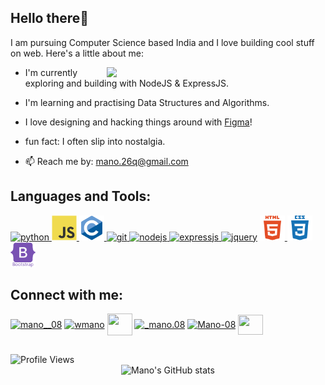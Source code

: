 <!--![mano](https://user-images.githubusercontent.com/95289188/183422369-29bed8ea-b650-4514-91fa-8507fb8ee013.png) 

<div align="center">
    <img alt="Profile Views" src="https://komarev.com/ghpvc/?username=Mano-08&color=orange&label=Profile+Views" />
    <img alt="LinkedIn" src="https://img.shields.io/badge/-Mano-blue?style=flat-square&logo=Linkedin&logoColor=white&link=https://www.linkedin.com/in/wmano/)](https://www.linkedin.com/in/wmano/" />
</div>-->

## Hello there👋


I am pursuing Computer Science based India and I love building cool stuff on web. Here's a little about me:

<img align="right" width="350" src="https://cdn.dribbble.com/users/3859528/screenshots/9164402/media/730597676ca0663238bb350aed97f848.gif">

- I'm currently exploring and building with NodeJS & ExpressJS.

- I'm learning and practising Data Structures and Algorithms.
- I love designing and hacking things around with <a href="https://www.figma.com/file/qoeuXAfMn3gjpf5b11oMod/My-UI-Designs">Figma</a>!
- fun fact: I often slip into nostalgia.
- 📫 Reach me by: [mano.26q@gmail.com](mailto:mano.26q@gmail.com)

## Languages and Tools:

<p align="left"> 
    <a href="https://www.python.org" target="_blank"> <img src="https://upload.wikimedia.org/wikipedia/commons/thumb/c/c3/Python-logo-notext.svg/2048px-Python-logo-notext.svg.png" alt="python" width="40" height="40"/> </a>
    <a href="https://developer.mozilla.org/en-US/docs/Web/JavaScript" target="_blank"> <img src="https://raw.githubusercontent.com/devicons/devicon/master/icons/javascript/javascript-original.svg" alt="JavaScript" width="40" height="40"/> </a>
    <a href="https://www.cprogramming.com/" target="_blank"> <img src="https://raw.githubusercontent.com/devicons/devicon/master/icons/c/c-original.svg" alt="C language" width="40" height="40"/> </a>
    <a href="https://git-scm.com/" target="_blank"> <img src="https://www.vectorlogo.zone/logos/git-scm/git-scm-icon.svg" alt="git" width="40" height="40"/> </a>
    <a href="https://nodejs.org/en/" target="_blank"> <img src="https://user-images.githubusercontent.com/95289188/196027039-62b6387f-9204-46c8-82f3-69aaebee4127.svg" alt="nodejs" width="40" height="40"/> </a>
    <a href="https://expressjs.com/" target="_blank"> <img src="https://user-images.githubusercontent.com/95289188/196027259-6c291730-bde2-4917-a0fc-61b664133361.jpg" alt="expressjs" height="40" /> </a>
    <a href="https://jquery.com/" target="_blank"> <img src="https://user-images.githubusercontent.com/95289188/196027583-ae568c24-4277-4f54-a1e8-d675a6d7f6d0.svg" alt="jquery" height="40" width="40"/></a>
    <a href="https://www.w3.org/html/" target="_blank"> <img src="https://raw.githubusercontent.com/devicons/devicon/master/icons/html5/html5-plain-wordmark.svg" alt="html5" width="40" height="40"/> </a>
    <a href="https://www.w3schools.com/css/" target="_blank"> <img src="https://raw.githubusercontent.com/devicons/devicon/master/icons/css3/css3-plain-wordmark.svg" alt="css3" width="40" height="40"/> </a>
    <a href="https://getbootstrap.com" target="_blank"> <img src="https://raw.githubusercontent.com/devicons/devicon/master/icons/bootstrap/bootstrap-plain-wordmark.svg" alt="bootstrap" width="40" height="40"/> </a>
</p>


## Connect with me:

<p align="left">
    <a href="https://twitter.com/mano__08" target="blank"><img align="center" src="https://raw.githubusercontent.com/rahuldkjain/github-profile-readme-generator/master/src/images/icons/Social/twitter.svg" alt="mano__08" height="30" width="40" /></a>
    <a href="https://www.linkedin.com/in/wmano" target="blank"><img align="center" src="https://raw.githubusercontent.com/rahuldkjain/github-profile-readme-generator/master/src/images/icons/Social/linked-in-alt.svg" alt="wmano" height="30" width="40" /></a>
    <a href="mailto:mano.26q@gmail.com" target="blank"><img align="center" src="https://user-images.githubusercontent.com/95289188/183304380-42ea1bad-4cd0-479f-87a2-35e1321d3927.svg" height="35" width="40" /></a>
    <a href="https://instagram.com/_mano.08" target="blank"><img align="center" src="https://raw.githubusercontent.com/rahuldkjain/github-profile-readme-generator/master/src/images/icons/Social/instagram.svg" alt="_mano.08" height="30" width="40" /></a>
    <a href="https://leetcode.com/Mano-08" target="blank"><img align="center" src="https://raw.githubusercontent.com/rahuldkjain/github-profile-readme-generator/master/src/images/icons/Social/leet-code.svg" alt="Mano-08" height="30" width="40" /></a>
    <a href="https://discord.gg/Mano(he/him)#3113" target="blank"><img align="center" src="https://raw.githubusercontent.com/rahuldkjain/github-profile-readme-generator/master/src/images/icons/Social/discord.svg" height="32" width="40" /></a>
</p>

##

<img alt="Profile Views" src="https://komarev.com/ghpvc/?username=Mano-08&color=brightgreen&label=Profile+Views" />

<div align="center">
  <img alt="Mano's GitHub stats" src="https://github-readme-stats.vercel.app/api?username=Mano-08&theme=chartreuse-dark&show_icons=true)](https://github.com/Mano-08/github-readme-stats" />
</div>


